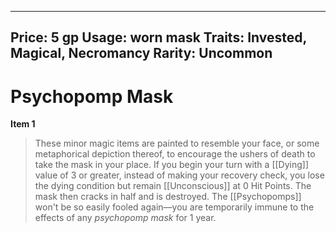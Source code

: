 
---
Price: 5 gp
Usage: worn mask
Traits: Invested, Magical, Necromancy
Rarity: Uncommon
---

# Psychopomp Mask

**Item 1**

> These minor magic items are painted to resemble your face, or some metaphorical depiction thereof, to encourage the ushers of death to take the mask in your place. If you begin your turn with a [[Dying]] value of 3 or greater, instead of making your recovery check, you lose the dying condition but remain [[Unconscious]] at 0 Hit Points. The mask then cracks in half and is destroyed. The [[Psychopomps]] won't be so easily fooled again—you are temporarily immune to the effects of any *psychopomp mask* for 1 year.
